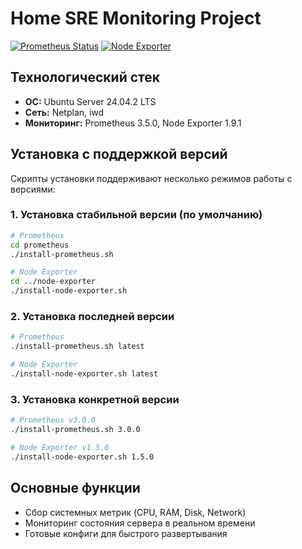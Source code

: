 # Home SRE Monitoring Project

[![Prometheus Status](https://img.shields.io/badge/prometheus-active-success)]()
[![Node Exporter](https://img.shields.io/badge/node_exporter-1.7.0-blue)]()

## Технологический стек
- **ОС:** Ubuntu Server 24.04.2 LTS
- **Сеть:** Netplan, iwd
- **Мониторинг:** Prometheus 3.5.0, Node Exporter 1.9.1


## Установка с поддержкой версий

Скрипты установки поддерживают несколько режимов работы с версиями:

### 1. Установка стабильной версии (по умолчанию)
```bash
# Prometheus
cd prometheus
./install-prometheus.sh

# Node Exporter
cd ../node-exporter
./install-node-exporter.sh
```

### 2. Установка последней версии
```bash
# Prometheus
./install-prometheus.sh latest

# Node Exporter
./install-node-exporter.sh latest
```

### 3. Установка конкретной версии
```bash
# Prometheus v3.0.0
./install-prometheus.sh 3.0.0

# Node Exporter v1.5.0
./install-node-exporter.sh 1.5.0
```

## Основные функции
- Сбор системных метрик (CPU, RAM, Disk, Network)
- Мониторинг состояния сервера в реальном времени
- Готовые конфиги для быстрого развертывания

